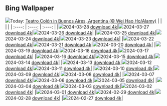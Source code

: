 ## Bing Wallpaper
![](./wallpaper/2024-03-28.jpg)Today: [Teatro Colón in Buenos Aires, Argentina (© Wei Hao Ho/Alamy)](./wallpaper/2024-03-28.jpg)
|      |      |      |
| :----: | :----: | :----: |
|![](./wallpaper/2024-03-28_sm.jpg)2024-03-28 [download 4k](./wallpaper/2024-03-28.jpg)|![](./wallpaper/2024-03-27_sm.jpg)2024-03-27 [download 4k](./wallpaper/2024-03-27.jpg)|![](./wallpaper/2024-03-26_sm.jpg)2024-03-26 [download 4k](./wallpaper/2024-03-26.jpg)|
|![](./wallpaper/2024-03-25_sm.jpg)2024-03-25 [download 4k](./wallpaper/2024-03-25.jpg)|![](./wallpaper/2024-03-24_sm.jpg)2024-03-24 [download 4k](./wallpaper/2024-03-24.jpg)|![](./wallpaper/2024-03-23_sm.jpg)2024-03-23 [download 4k](./wallpaper/2024-03-23.jpg)|
|![](./wallpaper/2024-03-22_sm.jpg)2024-03-22 [download 4k](./wallpaper/2024-03-22.jpg)|![](./wallpaper/2024-03-21_sm.jpg)2024-03-21 [download 4k](./wallpaper/2024-03-21.jpg)|![](./wallpaper/2024-03-20_sm.jpg)2024-03-20 [download 4k](./wallpaper/2024-03-20.jpg)|
|![](./wallpaper/2024-03-19_sm.jpg)2024-03-19 [download 4k](./wallpaper/2024-03-19.jpg)|![](./wallpaper/2024-03-18_sm.jpg)2024-03-18 [download 4k](./wallpaper/2024-03-18.jpg)|![](./wallpaper/2024-03-17_sm.jpg)2024-03-17 [download 4k](./wallpaper/2024-03-17.jpg)|
|![](./wallpaper/2024-03-16_sm.jpg)2024-03-16 [download 4k](./wallpaper/2024-03-16.jpg)|![](./wallpaper/2024-03-15_sm.jpg)2024-03-15 [download 4k](./wallpaper/2024-03-15.jpg)|![](./wallpaper/2024-03-14_sm.jpg)2024-03-14 [download 4k](./wallpaper/2024-03-14.jpg)|
|![](./wallpaper/2024-03-13_sm.jpg)2024-03-13 [download 4k](./wallpaper/2024-03-13.jpg)|![](./wallpaper/2024-03-12_sm.jpg)2024-03-12 [download 4k](./wallpaper/2024-03-12.jpg)|![](./wallpaper/2024-03-11_sm.jpg)2024-03-11 [download 4k](./wallpaper/2024-03-11.jpg)|
|![](./wallpaper/2024-03-10_sm.jpg)2024-03-10 [download 4k](./wallpaper/2024-03-10.jpg)|![](./wallpaper/2024-03-09_sm.jpg)2024-03-09 [download 4k](./wallpaper/2024-03-09.jpg)|![](./wallpaper/2024-03-08_sm.jpg)2024-03-08 [download 4k](./wallpaper/2024-03-08.jpg)|
|![](./wallpaper/2024-03-07_sm.jpg)2024-03-07 [download 4k](./wallpaper/2024-03-07.jpg)|![](./wallpaper/2024-03-06_sm.jpg)2024-03-06 [download 4k](./wallpaper/2024-03-06.jpg)|![](./wallpaper/2024-03-05_sm.jpg)2024-03-05 [download 4k](./wallpaper/2024-03-05.jpg)|
|![](./wallpaper/2024-03-04_sm.jpg)2024-03-04 [download 4k](./wallpaper/2024-03-04.jpg)|![](./wallpaper/2024-03-03_sm.jpg)2024-03-03 [download 4k](./wallpaper/2024-03-03.jpg)|![](./wallpaper/2024-03-02_sm.jpg)2024-03-02 [download 4k](./wallpaper/2024-03-02.jpg)|
|![](./wallpaper/2024-03-01_sm.jpg)2024-03-01 [download 4k](./wallpaper/2024-03-01.jpg)|![](./wallpaper/2024-02-29_sm.jpg)2024-02-29 [download 4k](./wallpaper/2024-02-29.jpg)|![](./wallpaper/2024-02-28_sm.jpg)2024-02-28 [download 4k](./wallpaper/2024-02-28.jpg)|
|![](./wallpaper/2024-02-27_sm.jpg)2024-02-27 [download 4k](./wallpaper/2024-02-27.jpg)|